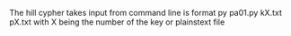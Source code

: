 The hill cypher takes input from command line is format py pa01.py kX.txt pX.txt with X being the number of the key or plainstext file
